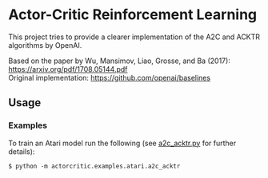 # Actor-Critic Reinforcement Learning

This project tries to provide a clearer implementation of the A2C and ACKTR algorithms by OpenAI.   
  
Based on the paper by Wu, Mansimov, Liao, Grosse, and Ba (2017): https://arxiv.org/pdf/1708.05144.pdf  
Original implementation: https://github.com/openai/baselines  

## Usage

### Examples

To train an Atari model run the following (see [a2c_acktr.py](actorcritic/examples/atari/a2c_acktr.py) for further details):  

    $ python -m actorcritic.examples.atari.a2c_acktr  
